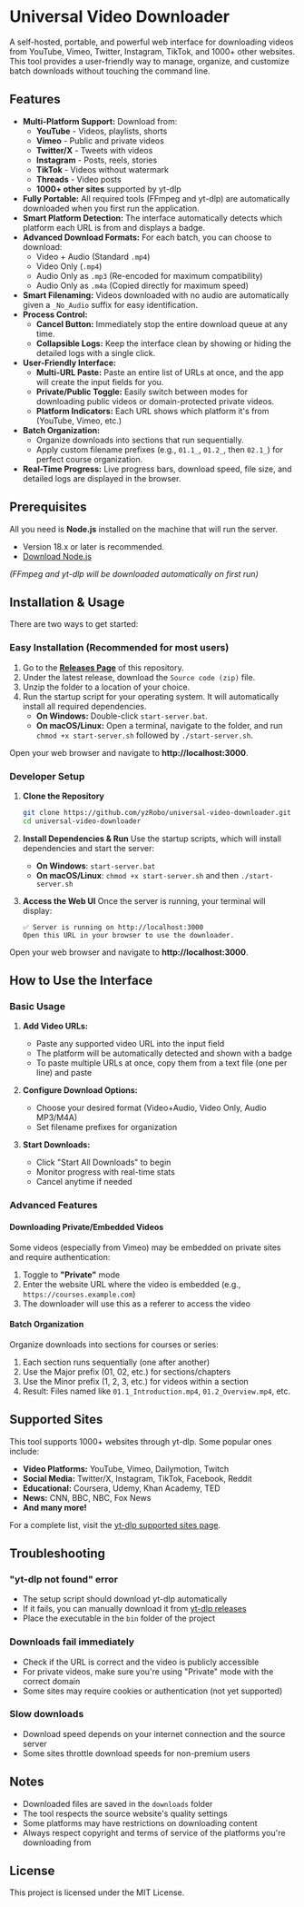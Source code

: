 # Universal Video Downloader

A self-hosted, portable, and powerful web interface for downloading videos from YouTube, Vimeo, Twitter, Instagram, TikTok, and 1000+ other websites. This tool provides a user-friendly way to manage, organize, and customize batch downloads without touching the command line.

## Features

*   **Multi-Platform Support:** Download from:
    *   **YouTube** - Videos, playlists, shorts
    *   **Vimeo** - Public and private videos
    *   **Twitter/X** - Tweets with videos
    *   **Instagram** - Posts, reels, stories
    *   **TikTok** - Videos without watermark
    *   **Threads** - Video posts
    *   **1000+ other sites** supported by yt-dlp
*   **Fully Portable:** All required tools (FFmpeg and yt-dlp) are automatically downloaded when you first run the application.
*   **Smart Platform Detection:** The interface automatically detects which platform each URL is from and displays a badge.
*   **Advanced Download Formats:** For each batch, you can choose to download:
    *   Video + Audio (Standard `.mp4`)
    *   Video Only (`.mp4`)
    *   Audio Only as `.mp3` (Re-encoded for maximum compatibility)
    *   Audio Only as `.m4a` (Copied directly for maximum speed)
*   **Smart Filenaming:** Videos downloaded with no audio are automatically given a `_No_Audio` suffix for easy identification.
*   **Process Control:**
    *   **Cancel Button:** Immediately stop the entire download queue at any time.
    *   **Collapsible Logs:** Keep the interface clean by showing or hiding the detailed logs with a single click.
*   **User-Friendly Interface:**
    *   **Multi-URL Paste:** Paste an entire list of URLs at once, and the app will create the input fields for you.
    *   **Private/Public Toggle:** Easily switch between modes for downloading public videos or domain-protected private videos.
    *   **Platform Indicators:** Each URL shows which platform it's from (YouTube, Vimeo, etc.)
*   **Batch Organization:**
    *   Organize downloads into sections that run sequentially.
    *   Apply custom filename prefixes (e.g., `01.1_`, `01.2_`, then `02.1_`) for perfect course organization.
*   **Real-Time Progress:** Live progress bars, download speed, file size, and detailed logs are displayed in the browser.

## Prerequisites

All you need is **Node.js** installed on the machine that will run the server.
*   Version 18.x or later is recommended.
*   [Download Node.js](https://nodejs.org/)

*(FFmpeg and yt-dlp will be downloaded automatically on first run)*

## Installation & Usage

There are two ways to get started:

### Easy Installation (Recommended for most users)

1.  Go to the [**Releases Page**](https://github.com/yzRobo/universal-video-downloader/releases) of this repository.
2.  Under the latest release, download the `Source code (zip)` file.
3.  Unzip the folder to a location of your choice.
4.  Run the startup script for your operating system. It will automatically install all required dependencies.
    *   **On Windows:** Double-click `start-server.bat`.
    *   **On macOS/Linux:** Open a terminal, navigate to the folder, and run `chmod +x start-server.sh` followed by `./start-server.sh`.

Open your web browser and navigate to **http://localhost:3000**.

### Developer Setup

1.  **Clone the Repository**
    ```bash
    git clone https://github.com/yzRobo/universal-video-downloader.git
    cd universal-video-downloader
    ```
2.  **Install Dependencies & Run**
    Use the startup scripts, which will install dependencies and start the server:
    *   **On Windows**: `start-server.bat`
    *   **On macOS/Linux**: `chmod +x start-server.sh` and then `./start-server.sh`

3. **Access the Web UI**
    Once the server is running, your terminal will display:

    ```
    ✅ Server is running on http://localhost:3000
    Open this URL in your browser to use the downloader.
    ```

Open your web browser and navigate to **http://localhost:3000**.

## How to Use the Interface

### Basic Usage

1.  **Add Video URLs:**
    *   Paste any supported video URL into the input field
    *   The platform will be automatically detected and shown with a badge
    *   To paste multiple URLs at once, copy them from a text file (one per line) and paste

2.  **Configure Download Options:**
    *   Choose your desired format (Video+Audio, Video Only, Audio MP3/M4A)
    *   Set filename prefixes for organization

3.  **Start Downloads:**
    *   Click "Start All Downloads" to begin
    *   Monitor progress with real-time stats
    *   Cancel anytime if needed

### Advanced Features

#### Downloading Private/Embedded Videos

Some videos (especially from Vimeo) may be embedded on private sites and require authentication:

1.  Toggle to **"Private"** mode
2.  Enter the website URL where the video is embedded (e.g., `https://courses.example.com`)
3.  The downloader will use this as a referer to access the video

#### Batch Organization

Organize downloads into sections for courses or series:

1.  Each section runs sequentially (one after another)
2.  Use the Major prefix (01, 02, etc.) for sections/chapters
3.  Use the Minor prefix (1, 2, 3, etc.) for videos within a section
4.  Result: Files named like `01.1_Introduction.mp4`, `01.2_Overview.mp4`, etc.

## Supported Sites

This tool supports 1000+ websites through yt-dlp. Some popular ones include:

- **Video Platforms:** YouTube, Vimeo, Dailymotion, Twitch
- **Social Media:** Twitter/X, Instagram, TikTok, Facebook, Reddit
- **Educational:** Coursera, Udemy, Khan Academy, TED
- **News:** CNN, BBC, NBC, Fox News
- **And many more!**

For a complete list, visit the [yt-dlp supported sites page](https://github.com/yt-dlp/yt-dlp/blob/master/supportedsites.md).

## Troubleshooting

### "yt-dlp not found" error
- The setup script should download yt-dlp automatically
- If it fails, you can manually download it from [yt-dlp releases](https://github.com/yt-dlp/yt-dlp/releases)
- Place the executable in the `bin` folder of the project

### Downloads fail immediately
- Check if the URL is correct and the video is publicly accessible
- For private videos, make sure you're using "Private" mode with the correct domain
- Some sites may require cookies or authentication (not yet supported)

### Slow downloads
- Download speed depends on your internet connection and the source server
- Some sites throttle download speeds for non-premium users

## Notes

- Downloaded files are saved in the `downloads` folder
- The tool respects the source website's quality settings
- Some platforms may have restrictions on downloading content
- Always respect copyright and terms of service of the platforms you're downloading from

## License

This project is licensed under the MIT License.
